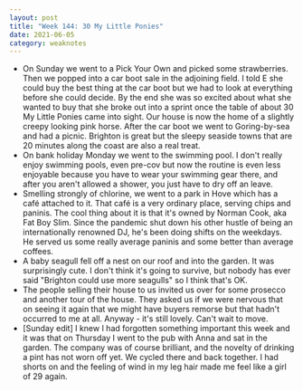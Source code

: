 ```yaml
---
layout: post
title: "Week 144: 30 My Little Ponies"
date: 2021-06-05
category: weaknotes
---
```

* On Sunday we went to a Pick Your Own and picked some strawberries. Then we popped into a car boot sale in the adjoining field. I told E she could buy the best thing at the car boot but we had to look at everything before she could decide. By the end she was so excited about what she wanted to buy that she broke out into a sprint once the table of about 30 My Little Ponies came into sight. Our house is now the home of a slightly creepy looking pink horse. After the car boot we went to Goring-by-sea and had a picnic. Brighton is great but the sleepy seaside towns that are 20 minutes along the coast are also a real treat.
* On bank holiday Monday we went to the swimming pool. I don't really enjoy swimming pools, even pre-cov but now the routine is even less enjoyable because you have to wear your swimming gear there, and after you aren't allowed a shower, you just have to dry off an leave.
* Smelling strongly of chlorine, we went to a park in Hove which has a café attached to it. That café is a very ordinary place, serving chips and paninis. The cool thing about it is that it's owned by Norman Cook, aka Fat Boy Slim. Since the pandemic shut down his other hustle of being an internationally renowned DJ, he's been doing shifts on the weekdays. He served us some really average paninis and some better than average coffees.
* A baby seagull fell off a nest on our roof and into the garden. It was surprisingly cute. I don't think it's going to survive, but nobody has ever said "Brighton could use more seagulls" so I think that's OK.
* The people selling their house to us invited us over for some prosecco and another tour of the house. They asked us if we were nervous that on seeing it again that we might have buyers remorse but that hadn't occurred to me at all. Anyway - it's still lovely. Can't wait to move.
* [Sunday edit] I knew I had forgotten something important this week and it was that on Thursday I went to the pub with Anna and sat in the garden. The company was of course brilliant, and the novelty of drinking a pint has not worn off yet. We cycled there and back together. I had shorts on and the feeling of wind in my leg hair made me feel like a girl of 29 again.
